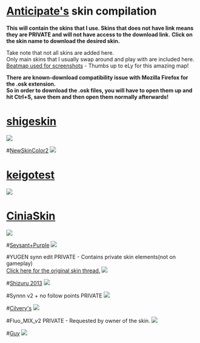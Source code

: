 # [Anticipate's](http://osu.ppy.sh/u/1643990) skin compilation
**This will contain the skins that I use. Skins that does not have link means they are PRIVATE and will not have access to the download link.**
**Click on the skin name to download the desired skin.**

Take note that not all skins are added here.  
Only main skins that I usually swap around and play with are included here.  
[Beatmap used for screenshots](https://osu.ppy.sh/b/845391) - Thumbs up to eLy for this amazing map!  

**There are known-download compatibility issue with Mozilla Firefox for the .osk extension.**   
**So in order to download the .osk files, you will have to open them up and hit Ctrl+S, save them and then open them normally afterwards!**

# [shigeskin](http://puu.sh/m7hql/4bde743ac5.osk)
![](http://puu.sh/m7hs4/b377edc8e8.jpg)

#[NewSkinColor2](http://puu.sh/m7j49/a9748fc259.osk)
![](http://puu.sh/m7j03/0b51df9d87.jpg)

# [keigotest](http://puu.sh/lYDoP/126a066cc0.zip)
![](http://puu.sh/m7hur/5f2f20b8c3.jpg)

# [CiniaSkin](http://puu.sh/m7hBj/851de48649.osk)
![](http://puu.sh/m7hC4/48f5ce790a.jpg)

#[Seysant+Purple](http://puu.sh/m7hGZ/0fc5f348e9.osk)
![](http://puu.sh/m7hFs/c6732a1c0f.jpg)

#YUGEN synn edit
PRIVATE - Contains private skin elements(not on gameplay)  
[Click here for the original skin thread.](https://osu.ppy.sh/forum/t/365036)
![](http://puu.sh/m7hOt/73ba0eb6f7.jpg)

#[Shizuru 2013](http://puu.sh/m7i4Q/64150d48cd.osk)
![](http://puu.sh/m7i3y/eb7379d3b8.jpg)

#Synnn v2 + no follow points
PRIVATE
![](http://puu.sh/m7hVs/243699dafa.jpg)

#[Cilvery's](http://puu.sh/hq8d7/e6fd6d24e5.zip)
![](http://puu.sh/m7i76/37e89e3f0f.jpg)

#Fluo_MIX_v2
PRIVATE - Requested by owner of the skin.
![](http://puu.sh/m7if6/7e5eec2972.jpg)

#[Guy](http://puu.sh/m7iMh/203821588f.osk)
![](http://puu.sh/m7iKW/e0c155ebb0.jpg)

